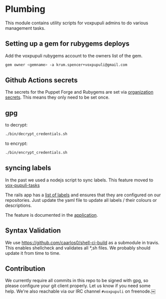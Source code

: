 # Plumbing

This module contains utility scripts for voxpupuli admins to
do various management tasks.

## Setting up a gem for rubygems deploys

Add the voxpupuli rubygems account to the owners list of the gem.

```bash
gem owner <gemname> -a krum.spencer+voxpupuli@gmail.com
```

## Github Actions secrets

The secrets for the Puppet Forge and Rubygems are set via [organization secrets](https://github.com/organizations/voxpupuli/settings/secrets/actions). This means they only need to be set once.

## gpg

to decrypt:

```bash
./bin/decrypt_credentials.sh
```

to encrypt:

```bash
./bin/encrypt_credentials.sh
```

## syncing labels

In the past we used a nodejs script to sync labels. This feature moved to
[vox-pupuli-tasks](https://github.com/voxpupuli/vox-pupuli-tasks#vox-pupuli-tasks---the-webapp-for-community-management)

The rails app has a [list of labels](https://github.com/voxpupuli/vox-pupuli-tasks/blob/67d27076e025de2d8336d535da91eac8bb5d667f/config/voxpupuli.yml#L42)
and ensures that they are configured on our repositories. Just update the yaml
file to update all labels / their colours or descriptions.

The feature is documented in the [application](https://github.com/voxpupuli/vox-pupuli-tasks#sync-github-labels).

## Syntax Validation

We use <https://github.com/caarlos0/shell-ci-build> as a submodule in travis. This enables shellcheck and validates all \*,sh files. We probably should update it from time to time.

## Contribution

We currently require all commits in this repo to be signed with gpg, so please
configure your git client properly. Let us know if you need some help. We're
also reachable via our IRC channel `#voxpupuli` on freenode.￼
